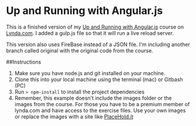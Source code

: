 # Up and Running with Angular.js
This is a finished version of my [Up and Running with Angular.js](http://www.lynda.com/AngularJS-tutorials/Up-Running-AngularJS/154414-2.html) course on [Lynda.com](http://lynda.com). I added a gulp.js file so that it will run a live reload server.

This version also uses FireBase instead of a JSON file. I'm including another branch called original with the original code from the course.

##Instructions

1. Make sure you have node.js and git installed on your machine.
2. Clone this into your local machine using the terminal (mac) or Gitbash (PC)
3. Run `> npm-install` to install the project dependencies
4. Remember, this example doesn't include the images folder or the images from the course. For those you have to be a premium member of lynda.com and have access to the exercise files. Use your own images or replace the images with a site like [PlaceHold.it](http://placehold.it/)